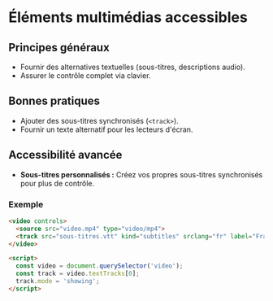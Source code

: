 # Éléments multimédias accessibles

## Principes généraux

- Fournir des alternatives textuelles (sous-titres, descriptions audio).
- Assurer le contrôle complet via clavier.

## Bonnes pratiques

- Ajouter des sous-titres synchronisés (`<track>`).
- Fournir un texte alternatif pour les lecteurs d'écran.

## Accessibilité avancée

- **Sous-titres personnalisés :** Créez vos propres sous-titres synchronisés pour plus de contrôle.

### Exemple

```html
<video controls>
  <source src="video.mp4" type="video/mp4">
  <track src="sous-titres.vtt" kind="subtitles" srclang="fr" label="Français">
</video>

<script>
  const video = document.querySelector('video');
  const track = video.textTracks[0];
  track.mode = 'showing';
</script>
```

